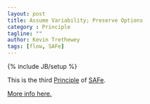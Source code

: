 ```yaml
---
layout: post
title: Assume Variability; Preserve Options
category : Principle
tagline: ""
author: Kevin Trethewey
tags: [flow, SAFe]
---
```

{% include JB/setup %}

This is the third [Principle](/principles.html) of [SAFe](/Archetype/SAFe/).

[More info here.](http://scaledagileframework.com/assume-variability-preserve-options/)



